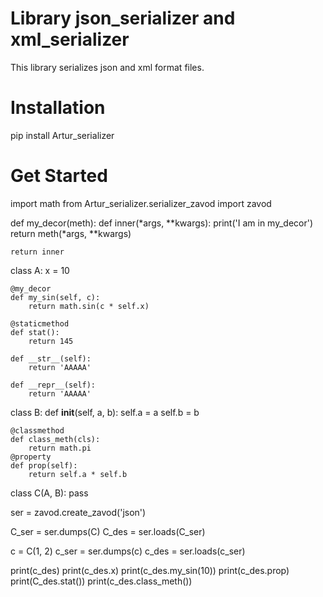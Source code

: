 # Library json_serializer and xml_serializer
This library serializes json and xml format files.

# Installation
 pip install Artur_serializer
 
# Get Started
 import math
from Artur_serializer.serializer_zavod import zavod


def my_decor(meth):
    def inner(*args, **kwargs):
        print('I am in my_decor')
        return meth(*args, **kwargs)

    return inner


class A:
    x = 10

    @my_decor
    def my_sin(self, c):
        return math.sin(c * self.x)

    @staticmethod
    def stat():
        return 145

    def __str__(self):
        return 'AAAAA'

    def __repr__(self):
        return 'AAAAA'


class B:
    def __init__(self, a, b):
        self.a = a
        self.b = b

    @classmethod
    def class_meth(cls):
        return math.pi
    @property
    def prop(self):
        return self.a * self.b


class C(A, B):
    pass


ser = zavod.create_zavod('json')


C_ser = ser.dumps(C)
C_des = ser.loads(C_ser)


c = C(1, 2)
c_ser = ser.dumps(c)
c_des = ser.loads(c_ser)

print(c_des)
print(c_des.x)
print(c_des.my_sin(10))
print(c_des.prop)
print(C_des.stat())
print(c_des.class_meth())
